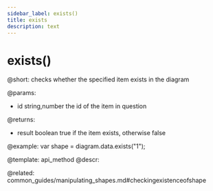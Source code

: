 ```yaml
---
sidebar_label: exists()
title: exists
description: text
---
```


# exists()

@short:
checks whether the specified item exists in the diagram

@params:
- id 			string,number			the id of the item in question

@returns:
- result		boolean				true if the item exists, otherwise false


@example:
var shape = diagram.data.exists("1"); 


@template:	api_method
@descr:

@related:
common_guides/manipulating_shapes.md#checkingexistenceofshape